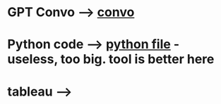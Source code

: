 # GPT Convo --> [convo](https://chatgpt.com/share/6808f1d2-7c5c-800c-9772-e629ea780c6a)

# Python code --> [python file](./p9.py) - useless, too big. tool is better here

# tableau --> 